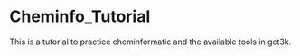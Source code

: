 
# Cheminfo_Tutorial
This is a tutorial to practice cheminformatic and the available tools in gct3k.

